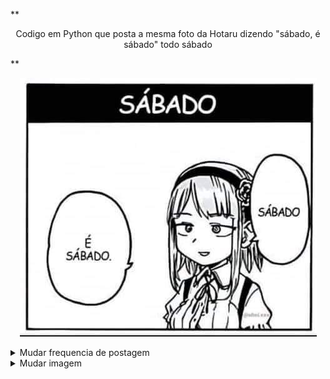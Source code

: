**<p align="center">
Codigo em Python que posta a mesma foto da Hotaru dizendo "sábado, é sábado" todo sábado
</p>**



<p align="center">
  <img src="./image/sabado.jpg" alt="Descrição da Imagem">
</p>

<details>
  <summary>Mudar frequencia de postagem</summary>
  
  Para alterar a Frquencia de postagem acessse o arquvio na pasta workflow e mude a variavel (- cron: '0 9 * * 6' )
    
  **m h dom mon dow**
    
  m representa os minutos (0 a 59).  
  h representa as horas (0 a 23).  
  dom representa o dia do mês (1 a 31).  
  mon representa o mês (1 a 12).  
  dow representa o dia da semana (0 a 6, sendo 0 domingo).  

</details>

<details>
     <summary>Mudar imagem</summary>
  Acesse o arquivo (main.py) e mude o ('./image/sabado.jpg') para o nome do arquivo que voce upou na pasta imagem  
  
</details>


